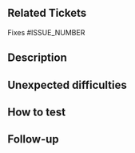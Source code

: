 ## Related Tickets

Fixes #ISSUE_NUMBER

<!--
Use this format to link issue numbers: Fixes #123 / Closes #123
Reference: https://docs.github.com/en/github/managing-your-work-on-github/linking-a-pull-request-to-an-issue-using-a-keyword
-->

## Description

<!--
Briefly explain what this PR does.
Example: This PR [adds/removes/fixes/replaces] the [feature/bug/etc].
-->

## Unexpected difficulties

<!--
Did you encounter unexpected difficulties while making this PR?
Tell us about it, and what you did to overcome them!
-->

## How to test

<!--
Make sure you test your work before opening a PR.
Include the precise steps to reproduce in order to peer review your work.
Also include screenshots if you can so that reviewers can compare with a baseline.

Here is a small list of things you can do to check everything is working:
 Install Dependencies:- `pnpm install`
 Build Project:- `pnpm build`
 Serving To Web:- `pnpm serve`
 Run Tests:- `npm run test:unit` or `pnpm test:unit`
 Check Formatting:- `npm run format` or `pnpm run format`
 Eslint Check:- `npm run lint:check` or `pnpm run lint:check`

Did you document your code?
-->

## Follow-up

<!--
What should we do next to take advantage of this work?
-->
